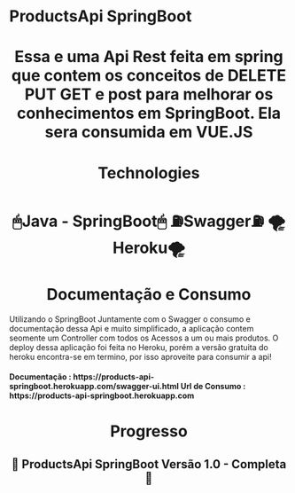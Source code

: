 # ProductsApi SpringBoot

<h1 align="center">
      Essa e uma Api Rest feita em spring que contem os conceitos de DELETE PUT GET e post para melhorar os conhecimentos em SpringBoot. Ela sera consumida em VUE.JS 
</h1>

<h2>

</h2>	

<h1 align="center">
Technologies
</h1>
<h1 align="center">
 🖱Java - SpringBoot🖱
 ⛽️Swagger⛽️
 🌪Heroku🌪
</h1>

<h1 align="center">Documentação e Consumo</h1>
<p>
Utilizando o SpringBoot Juntamente com o ️Swagger o consumo e documentação dessa Api e muito simplificado, a aplicação contem seomente um Controller com todos os Acessos a um ou mais produtos.
O deploy dessa aplicação foi feita no Heroku, porém a versão gratuita do heroku encontra-se em termino, por isso aproveite para consumir a api!
<br>
<h4>
Documentação : https://products-api-springboot.herokuapp.com/swagger-ui.html
Url de Consumo : https://products-api-springboot.herokuapp.com
</h4>

</p>


<h1 align = "center">Progresso</h1>
<h2 align="center"> 
	🔋 ProductsApi SpringBoot <strong>Versão 1.0 - Completa</strong> 🔋  
</h2>
